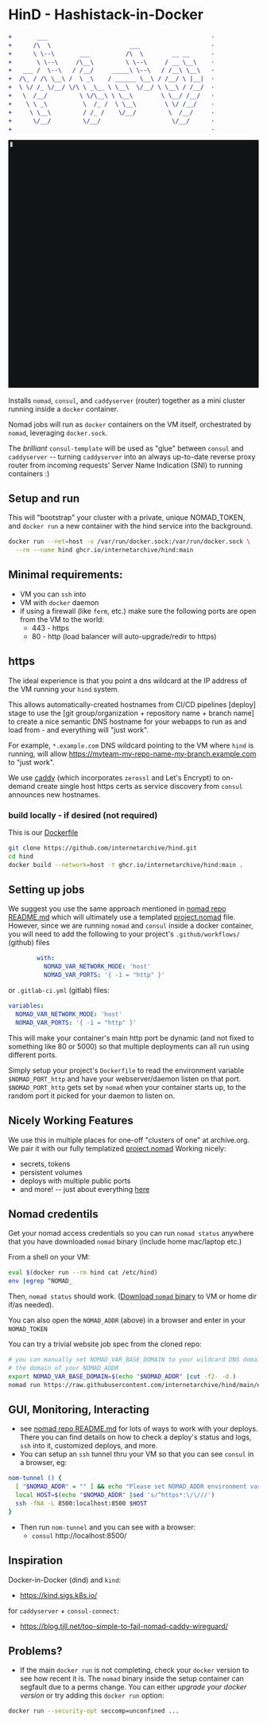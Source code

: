 # HinD - Hashistack-in-Docker
```diff
+       ___                                              ·
+      /\  \                      ___                    ·
+      \ \--\       ___          /\  \        __ __      ·
+       \ \--\     /\__\         \ \--\     / __ \__\    ·
+   ___ /  \--\   / /__/     _____\ \--\   / /__\ \__\   ·
+  /\_ / /\ \__\ /  \ _\    / ______ \__\ / /__/ \ |__|  ·
+  \ \/ /_ \/__/ \/\ \ _\__ \ \__\  \/__/ \ \__\ / /__/  ·
+   \  /__/         \ \/\__\ \ \__\        \ \__/ /__/   ·
+    \ \ _\          \  /_ /  \ \__\        \ \/ /__/    ·
+     \ \__\         / /_ /    \/__/         \  /__/     ·
+      \/__/         \/__/                    \/__/      ·
+                                                        ·
```

![install](img/install.gif)



Installs `nomad`, `consul`, and `caddyserver` (router) together as a mini cluster running inside a `docker` container.

Nomad jobs will run as `docker` containers on the VM itself, orchestrated by `nomad`, leveraging `docker.sock`.

The _brilliant_ `consul-template` will be used as "glue" between `consul` and `caddyserver` -- turning `caddyserver` into an always up-to-date reverse proxy router from incoming requests' Server Name Indication (SNI) to running containers :)

## Setup and run
This will "bootstrap" your cluster with a private, unique NOMAD_TOKEN,
and `docker run` a new container with the hind service into the background.

```bash
docker run --net=host -v /var/run/docker.sock:/var/run/docker.sock \
  --rm --name hind ghcr.io/internetarchive/hind:main
```

## Minimal requirements:
- VM you can `ssh` into
- VM with `docker` daemon
- if using a firewall (like `ferm`, etc.) make sure the following ports are open from the VM to the world:
  - 443  - https
  - 80   - http  (load balancer will auto-upgrade/redir to https)

## https
The ideal experience is that you point a dns wildcard at the IP address of the VM running your `hind` system.

This allows automatically-created hostnames from CI/CD pipelines [deploy] stage to use the [git group/organization + repository name + branch name] to create a nice semantic DNS hostname for your webapps to run as and load from - and everything will "just work".

For example, `*.example.com` DNS wildcard pointing to the VM where `hind` is running, will allow https://myteam-my-repo-name-my-branch.example.com to "just work".

We use [caddy](https://caddyserver.com) (which incorporates `zerossl` and Let's Encrypt) to on-demand create single host https certs as service discovery from `consul` announces new hostnames.


### build locally - if desired (not required)
This is our [Dockerfile](Dockerfile)

```bash
git clone https://github.com/internetarchive/hind.git
cd hind
docker build --network=host -t ghcr.io/internetarchive/hind:main .
```


## Setting up jobs
We suggest you use the same approach mentioned in
[nomad repo README.md](https://gitlab.com/internetarchive/nomad/-/blob/master/README.md)
which will ultimately use a templated
[project.nomad](https://gitlab.com/internetarchive/nomad/-/blob/master/project.nomad) file.
However, since we are running `nomad` and `consul` inside a docker container,
you will need to add the following to your
project's `.github/workflows/` (github) files
```yaml
        with:
          NOMAD_VAR_NETWORK_MODE: 'host'
          NOMAD_VAR_PORTS: '{ -1 = "http" }'
```
or `.gitlab-ci.yml` (gitlab) files:
```yaml
variables:
  NOMAD_VAR_NETWORK_MODE: 'host'
  NOMAD_VAR_PORTS: '{ -1 = "http" }'
```
This will make your container's main http port be dynamic (and not fixed to something like 80 or 5000) so that multiple deployments can all run using different ports.

Simply setup your project's `Dockerfile` to read the environment variable `$NOMAD_PORT_http` and have your webserver/daemon listen on that port.  `$NOMAD_PORT_http` gets set by `nomad` when your container starts up, to the random port it picked for your daemon to listen on.


## Nicely Working Features
We use this in multiple places for one-off "clusters of one" at archive.org.
We pair it with our fully templatized
[project.nomad](https://gitlab.com/internetarchive/nomad/-/blob/master/project.nomad)
Working nicely:
- secrets, tokens
- persistent volumes
- deploys with multiple public ports
- and more!  -- just about everything [here](https://gitlab.com/internetarchive/nomad/-/blob/master/README.md#customizing)

## Nomad credentils
Get your nomad access credentials so you can run `nomad status` anywhere
that you have downloaded `nomad` binary (include home mac/laptop etc.)

From a shell on your VM:
```bash
eval $(docker run --rm hind cat /etc/hind)
env |egrep ^NOMAD_
```
Then, `nomad status` should work.
([Download `nomad` binary](https://www.nomadproject.io/downloads) to VM or home dir if/as needed).

You can also open the `NOMAD_ADDR` (above) in a browser and enter in your `NOMAD_TOKEN`

You can try a trivial website job spec from the cloned repo:
```bash
# you can manually set NOMAD_VAR_BASE_DOMAIN to your wildcard DNS domain name if different from
# the domain of your NOMAD_ADDR
export NOMAD_VAR_BASE_DOMAIN=$(echo "$NOMAD_ADDR" |cut -f2- -d.)
nomad run https://raw.githubusercontent.com/internetarchive/hind/main/etc/hello-world.hcl
```

## GUI, Monitoring, Interacting
- see [nomad repo README.md](https://gitlab.com/internetarchive/nomad/-/blob/master/README.md) for lots of ways to work with your deploys.  There you can find details on how to check a deploy's status and logs, `ssh` into it, customized deploys, and more.
- You can setup an `ssh` tunnel thru your VM so that you can see `consul` in a browser, eg:

```bash
nom-tunnel () {
  [ "$NOMAD_ADDR" = "" ] && echo "Please set NOMAD_ADDR environment variable first" && return
  local HOST=$(echo "$NOMAD_ADDR" |sed 's/^https*:\/\///')
  ssh -fNA -L 8500:localhost:8500 $HOST
}
```

- Then run `nom-tunnel` and you can see with a browser:
  - `consul` http://localhost:8500/


## Inspiration
Docker-in-Docker (dind) and `kind`:
- https://kind.sigs.k8s.io/

for `caddyserver` + `consul-connect`:
- https://blog.tjll.net/too-simple-to-fail-nomad-caddy-wireguard/


## Problems?
- If the main `docker run` is not completing, check your `docker` version to see how recent it is.  The `nomad` binary inside the setup container can segfault due to a perms change.  You can either _upgrade your docker version_ or try adding this `docker run` option:
```sh
docker run --security-opt seccomp=unconfined ...
```
